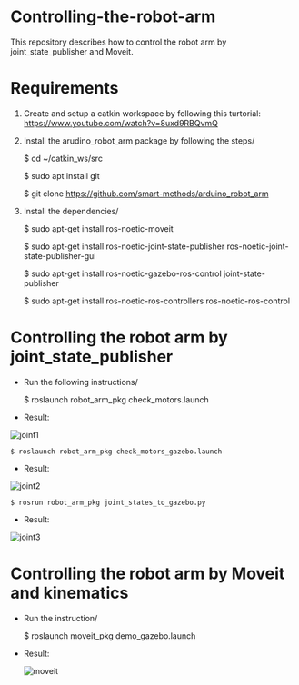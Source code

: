 # Controlling-the-robot-arm
This repository describes how to control the robot arm by joint_state_publisher and Moveit. 

# Requirements 

1) Create and setup a catkin workspace by following this turtorial: https://www.youtube.com/watch?v=8uxd9RBQvmQ


2) Install the arudino_robot_arm package by following the steps/

   $ cd ~/catkin_ws/src

   $ sudo apt install git

   $ git clone https://github.com/smart-methods/arduino_robot_arm

3) Install the dependencies/ 

   $ sudo apt-get install ros-noetic-moveit

   $ sudo apt-get install ros-noetic-joint-state-publisher ros-noetic-joint-state-publisher-gui

   $ sudo apt-get install ros-noetic-gazebo-ros-control joint-state-publisher

   $ sudo apt-get install ros-noetic-ros-controllers ros-noetic-ros-control
   
  # Controlling the robot arm by joint_state_publisher
  
  - Run the following instructions/

    $ roslaunch robot_arm_pkg check_motors.launch
  - Result:
    
 ![joint1](https://github.com/ProShaden/Controlling-the-robot-arm/assets/174384069/714c8e0d-5b63-4ff9-99c2-753935335d03)

    $ roslaunch robot_arm_pkg check_motors_gazebo.launch
  - Result:

![joint2](https://github.com/ProShaden/Controlling-the-robot-arm/assets/174384069/eaf094b6-e350-4f25-99a0-19ab8446723f)

    $ rosrun robot_arm_pkg joint_states_to_gazebo.py
  - Result:

![joint3](https://github.com/ProShaden/Controlling-the-robot-arm/assets/174384069/9a070d30-7aad-4525-80a0-1d08c14d9911)

# Controlling the robot arm by Moveit and kinematics
- Run the instruction/

    $ roslaunch moveit_pkg demo_gazebo.launch
  
- Result:
  
  ![moveit](https://github.com/ProShaden/Controlling-the-robot-arm/assets/174384069/759cac88-14ec-48ef-aef4-84fa37238436)


